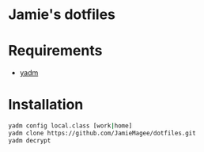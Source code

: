 # Jamie's dotfiles

# Requirements

- [yadm](https://aur.archlinux.org/packages/yadm-git/)

# Installation

```sh
yadm config local.class [work|home]
yadm clone https://github.com/JamieMagee/dotfiles.git
yadm decrypt
```
